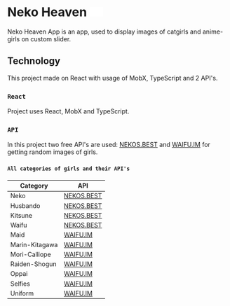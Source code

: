 # Neko Heaven <img src="./src/assets/icons/neko-heaven-logo.svg" alt="Neko Heaven Logo" width="30"/>

Neko Heaven App is an app, used to display images of catgirls and anime-girls on custom slider.

## Technology

This project made on React with usage of MobX, TypeScript and 2 API's.

### `React`

Project uses React, MobX and TypeScript.

### `API`

In this project two free API's are used: [NEKOS.BEST](https://nekos.best/) and [WAIFU.IM](https://www.waifu.im/) for getting random images of girls.

#### `All categories of girls and their API's`

| Category       | API                               |
| -------------- | --------------------------------- |
| Neko           | [NEKOS.BEST](https://nekos.best/) |
| Husbando       | [NEKOS.BEST](https://nekos.best/) |
| Kitsune        | [NEKOS.BEST](https://nekos.best/) |
| Waifu          | [NEKOS.BEST](https://nekos.best/) |
| Maid           | [WAIFU.IM](https://www.waifu.im/) |
| Marin-Kitagawa | [WAIFU.IM](https://www.waifu.im/) |
| Mori-Calliope  | [WAIFU.IM](https://www.waifu.im/) |
| Raiden-Shogun  | [WAIFU.IM](https://www.waifu.im/) |
| Oppai          | [WAIFU.IM](https://www.waifu.im/) |
| Selfies        | [WAIFU.IM](https://www.waifu.im/) |
| Uniform        | [WAIFU.IM](https://www.waifu.im/) |